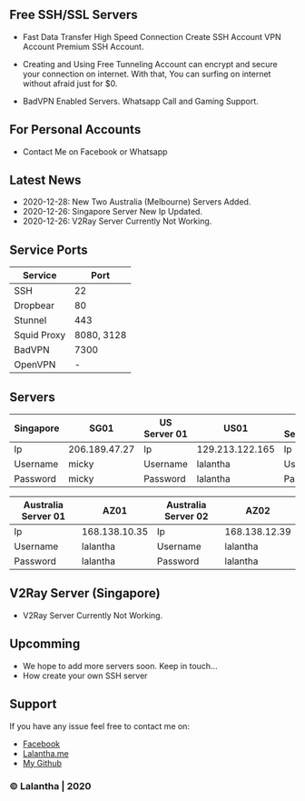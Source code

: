 ## Free SSH/SSL Servers

- Fast Data Transfer High Speed Connection Create SSH Account VPN Account Premium SSH Account.

- Creating and Using Free Tunneling Account can encrypt and secure your connection on internet. With that, You can surfing on internet without afraid just for $0.

- BadVPN Enabled Servers. Whatsapp Call and Gaming Support.

## For Personal Accounts

- Contact Me on Facebook or Whatsapp

## Latest News

- 2020-12-28: New Two Australia (Melbourne) Servers Added.
- 2020-12-26: Singapore Server New Ip Updated.
- 2020-12-26: V2Ray Server Currently Not Working.

## Service Ports

| Service  | Port |
| ------------- | ------------- |
| SSH  | 22  |
| Dropbear  | 80  |
| Stunnel  | 443  |
| Squid Proxy  | 8080, 3128  |
| BadVPN  | 7300  |
| OpenVPN  | -  |


## Servers

| Singapore  | SG01 | US Server 01  | US01 | US Server 01  | US01 |
| ------------- | ------------- | ------------- | ------------- | ------------- | ------------- |
| Ip  | 206.189.47.27  | Ip  | 129.213.122.165  | Ip  | 132.145.173.119  |
| Username  | micky  | Username  | lalantha  | Username  | lalantha  |
| Password  | micky  | Password  | lalantha  | Password  | lalantha  |


| Australia Server 01  | AZ01 | Australia Server 02  | AZ02 |
| ------------- | ------------- | ------------- | ------------- |
| Ip  | 168.138.10.35  | Ip  | 168.138.12.39  |
| Username  | lalantha  | Username  | lalantha  |
| Password  | lalantha  | Password  | lalantha  |


## V2Ray Server (Singapore)

* V2Ray Server Currently Not Working.


## Upcomming

- We hope to add more servers soon. Keep in touch...
- How create your own SSH server


## Support 

If you have any issue feel free to contact me on: 
- [Facebook](https://www.facebook.com/lalanthamadushan82) 
- [Lalantha.me](https://lalantha.me/)
- [My Github](https://github.com/lalantham)


### &copy; Lalantha | 2020
